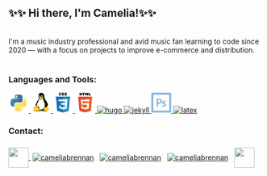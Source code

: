 ## ✨✨ Hi there, I'm Camelia!✨✨
<br>
 I'm a music industry professional and avid music fan learning to code since 2020 &mdash; with a focus on projects to improve e-commerce and distribution. <br>
<br>
<h3 align="left">Languages and Tools:</h3>
<p align="left"> <a href="https://www.python.org" target="_blank"> <img src="https://raw.githubusercontent.com/devicons/devicon/master/icons/python/python-original.svg" alt="python" width="40" height="40"/> </a>  <a href="https://www.linux.org/" target="_blank"> <img src="https://raw.githubusercontent.com/devicons/devicon/master/icons/linux/linux-original.svg" alt="linux" width="40" height="40"/> </a> <a href="https://www.w3schools.com/css/" target="_blank"> <img src="https://raw.githubusercontent.com/devicons/devicon/master/icons/css3/css3-original-wordmark.svg" alt="css3" width="40" height="40"/> </a> <a href="https://www.w3.org/html/" target="_blank"> <img src="https://raw.githubusercontent.com/devicons/devicon/master/icons/html5/html5-original-wordmark.svg" alt="html5" width="40" height="40"/> </a> <a href="https://gohugo.io/" target="_blank"> <img src="https://api.iconify.design/logos-hugo.svg" alt="hugo" width="40" height="40"/> </a> <a href="https://jekyllrb.com/" target="_blank"> <img src="https://www.vectorlogo.zone/logos/jekyllrb/jekyllrb-icon.svg" alt="jekyll" width="40" height="40"/> </a> <a href="https://www.photoshop.com/en" target="_blank"> <img src="https://raw.githubusercontent.com/devicons/devicon/master/icons/photoshop/photoshop-line.svg" alt="photoshop" width="40" height="40"/> </a> <a href="https://www.latex-project.org" target="_blank"> <img src="https://cdn.worldvectorlogo.com/logos/latex.svg" alt="latex" width="40" height="40"/> </a> </a> </p>


<h3 align="left">Contact:</h3>
<h3 align="left"></h3>
<p align="left">
<a href="mailto:camelaibrennan@gmail.com" target="blank"><img  align="center" src="https://cdn.svgapi.com/vector/4214/email.svg" width="40" height="40"/> </a> &nbsp;<a href="https://twitter.com/cameliabrennan" target="blank"><img align="center" src="https://raw.githubusercontent.com/rahuldkjain/github-profile-readme-generator/master/src/images/icons/Social/twitter.svg" alt="cameliabrennan" height="40" width="40" /></a> &nbsp;
<a href="https://linkedin.com/in/cameliabrennan" target="blank"><img align="center" src="https://raw.githubusercontent.com/rahuldkjain/github-profile-readme-generator/master/src/images/icons/Social/linked-in-alt.svg" alt="cameliabrennan" height="40" width="40" /></a> &nbsp;
<a href="https://instagram.com/cameliabrennan" target="blank"><img align="center" src="https://raw.githubusercontent.com/rahuldkjain/github-profile-readme-generator/master/src/images/icons/Social/instagram.svg" alt="cameliabrennan" height="40" width="40" /></a> &nbsp;
<a href="https://open.spotify.com/playlist/6makVp9V7MIk53e18BkpMi?si=d9a5f09f02db4d5d" target="blank"><img align="center" src="https://raw.githubusercontent.com/rahuldkjain/github-profile-readme-generator/master/src/images/icons/Social/spotify.svg" width="40" height="40" /></a></p>

 


